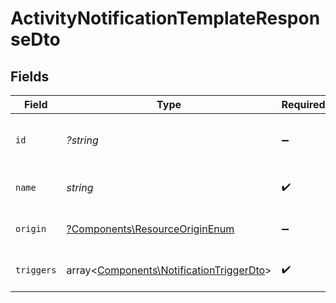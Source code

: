 # ActivityNotificationTemplateResponseDto


## Fields

| Field                                                                                         | Type                                                                                          | Required                                                                                      | Description                                                                                   |
| --------------------------------------------------------------------------------------------- | --------------------------------------------------------------------------------------------- | --------------------------------------------------------------------------------------------- | --------------------------------------------------------------------------------------------- |
| `id`                                                                                          | *?string*                                                                                     | :heavy_minus_sign:                                                                            | Unique identifier of the template                                                             |
| `name`                                                                                        | *string*                                                                                      | :heavy_check_mark:                                                                            | Name of the template                                                                          |
| `origin`                                                                                      | [?Components\ResourceOriginEnum](../../Models/Components/ResourceOriginEnum.md)               | :heavy_minus_sign:                                                                            | Origin of the workflow                                                                        |
| `triggers`                                                                                    | array<[Components\NotificationTriggerDto](../../Models/Components/NotificationTriggerDto.md)> | :heavy_check_mark:                                                                            | Triggers of the template                                                                      |